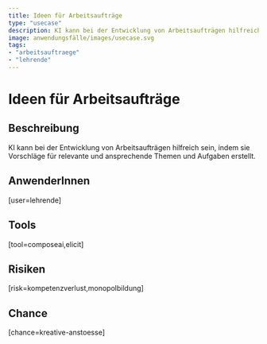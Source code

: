 ```yaml
---
title: Ideen für Arbeitsaufträge
type: "usecase"
description: KI kann bei der Entwicklung von Arbeitsaufträgen hilfreich sein, indem sie Vorschläge für relevante und ansprechende Themen und Aufgaben erstellt.
image: anwendungsfälle/images/usecase.svg
tags:
- "arbeitsauftraege"
- "lehrende"
---
```


# Ideen für Arbeitsaufträge

## Beschreibung

KI kann bei der Entwicklung von Arbeitsaufträgen hilfreich sein, indem sie Vorschläge für relevante und ansprechende Themen und Aufgaben erstellt.

## AnwenderInnen

[user=lehrende]


## Tools

[tool=composeai,elicit]


## Risiken

[risk=kompetenzverlust,monopolbildung]


## Chance

[chance=kreative-anstoesse]
